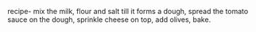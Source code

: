recipe-
mix the milk, flour and salt till it forms a dough,
spread the tomato sauce on the dough,
sprinkle cheese on top,
add olives,
bake.
